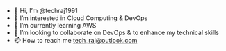 - 👋 Hi, I’m @techraj1991
- 👀 I’m interested in Cloud Computing & DevOps
- 🌱 I’m currently learning AWS
- 💞️ I’m looking to collaborate on DevOps & to enhance my technical skills
- 📫 How to reach me tech_raj@outlook.com

<!---
techraj1991/techraj1991 is a ✨ special ✨ repository because its `README.md` (this file) appears on your GitHub profile.
You can click the Preview link to take a look at your changes.
--->
